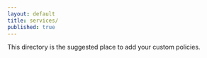 ```yaml
---
layout: default
title: services/
published: true
---
```


This directory is the suggested place to add your custom policies.
